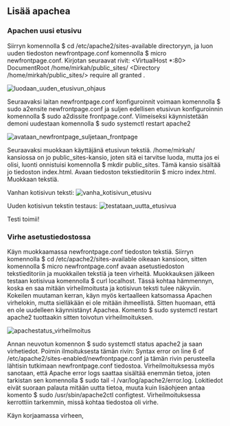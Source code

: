## Lisää apachea

### Apachen uusi etusivu

Siirryn komennolla $ cd /etc/apache2/sites-available directoryyn, ja luon uuden tiedoston newfrontpage.conf komennolla $ micro newfrontpage.conf. Kirjotan seuraavat rivit: 
<VirtualHost *:80>
  DocumentRoot /home/mirkah/public_sites/
  <Directory /home/mirkah/public_sites/>
    require all granted
   </Directory>
</VirtualHost>. 

![luodaan_uuden_etusivun_ohjaus](https://user-images.githubusercontent.com/82024427/216786873-f18538bb-737d-42b0-85da-48875ae86105.png)

Seuraavaksi laitan newfrontpage.conf konfiguroinnit voimaan komennolla $ sudo a2ensite newfrontpage.conf ja suljen edellisen etusivun konfiguroinnin komennolla $ sudo a2dissite frontpage.conf. 
Viimeiseksi käynnistetään demoni uudestaan komennolla $ sudo systemctl restart apache2

![avataan_newfrontpage_suljetaan_frontpage](https://user-images.githubusercontent.com/82024427/216786586-16495fde-257d-460f-bdb9-d6b9e2e5f312.png)

Seuraavaksi muokkaan käyttäjänä etusivun tekstiä. /home/mirkah/ kansiossa on jo public_sites-kansio, joten sitä ei tarvitse luoda, mutta jos ei olisi, luonti onnistuisi komennolla $ mkdir public_sites. Tämä kansio sisältää jo tiedoston index.html. Avaan tiedoston tekstieditoriin $ micro index.html. Muokkaan tekstiä. 

Vanhan kotisivun teksti: 
![vanha_kotisivun_etusivu](https://user-images.githubusercontent.com/82024427/216786847-12d7344a-5372-42f3-bd6c-20a34540f761.png)

Uuden kotisivun tekstin testaus: 
![testataan_uutta_etusivua](https://user-images.githubusercontent.com/82024427/216786912-9f988e54-e0f9-4d38-bcb5-be79334349ab.png)

Testi toimii!

### Virhe asetustiedostossa

Käyn muokkaamassa newfrontpage.conf tiedoston tekstiä. Siirryn komennolla $ cd /etc/apache2/sites-available oikeaan kansioon, sitten komennolla $ micro newfrontpage.conf avaan asetustiedoston tekstieditoriin ja muokkailen tekstiä ja teen virheitä. Muokkauksen jälkeen testaan kotisivua komennolla $ curl localhost. Tässä kohtaa hämmennyn, koska en saa mitään virheilmoitusta ja kotisivun teksti tulee näkyviin. Kokeilen muutaman kerran, käyn myös kertaalleen katsomassa Apachen virhelokin, mutta sielläkään ei ole mitään ihmeellistä. Sitten huomaan, että en ole uudelleen käynnistänyt Apachea. Komento $ sudo systemctl restart apache2 tuottaakin sitten toivotun virheilmoituksen. 

![apachestatus_virheilmoitus](https://user-images.githubusercontent.com/82024427/216787206-a082100d-afad-4919-9e35-dd85eb3ba15a.png)

Annan neuvotun komennon $ sudo systemctl status apache2 ja saan virhetiedot. Poimin ilmoituksesta tämän rivin: Syntax error on line 6 of /etc/apache2/sites-enabled/newfrontpage.conf ja tämän rivin perusteella lähtisin tutkimaan newfrontpage.conf tiedostoa. Virheilmoituksessa myös sanotaan, että Apache error logs saattaa sisältää enemmän tietoa, joten tarkistan sen komennolla $ sudo tail -l /var/log/apache2/error.log. Lokitiedot eivät suoraan palauta mitään uutta tietoa, muuta kuin lisäohjeen antaa komento $ sudo /usr/sbin/apache2ctl configtest. Virheilmoituksessa kerrottiin tarkemmin, missä kohtaa tiedostoa oli virhe. 

Käyn korjaamassa virheen, 


